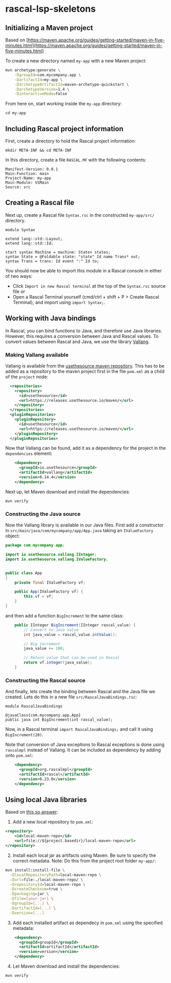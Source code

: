 # rascal-lsp-skeletons


## Initializing a Maven project
Based on [https://maven.apache.org/guides/getting-started/maven-in-five-minutes.html](https://maven.apache.org/guides/getting-started/maven-in-five-minutes.html)

To create a new directory named `my-app` with a new Maven project:
```sh
mvn archetype:generate \
    -DgroupId=com.mycompany.app \
    -DartifactId=my-app \
    -DarchetypeArtifactId=maven-archetype-quickstart \
    -DarchetypeVersion=1.4 \
    -DinteractiveMode=false
```

From here on, start working inside the `my-app` directory:
```
cd my-app
```

## Including Rascal project information
First, create a directory to hold the Rascal project information:
```
mkdir META-INF && cd META-INF
```

In this directory, create a file `RASCAL.MF` with the following contents:
```
Manifest-Version: 0.0.1
Main-Function: main
Project-Name: my-app
Main-Module: VSMain
Source: src
```

## Creating a Rascal file
Next up, create a Rascal file `Syntax.rsc` in the constructed `my-app/src/` directory.
```rascal
module Syntax

extend lang::std::Layout;
extend lang::std::Id;

start syntax Machine = machine: State+ states;
syntax State = @Foldable state: "state" Id name Trans* out;
syntax Trans = trans: Id event ":" Id to;
```
You should now be able to import this module in a Rascal console in either of two ways:
- Click `Import in new Rascal terminal` at the top of the `Syntax.rsc` source file or
- Open a Rascal Terminal yourself (cmd/ctrl + shift + P > Create Rascal Terminal), and import using `import Syntax;`.

## Working with Java bindings
In Rascal, you can bind functions to Java, and therefore use Java libraries. However, this requires a conversion between Java and Rascal values. To convert values between Rascal and Java, we use the library [Vallang](https://github.com/usethesource/vallang).

### Making Vallang available
Vallang is available from the [usethesource maven repository](https://releases.usethesource.io/maven/). This has to be added as a repository to the maven project first in the file `pom.xml` as a child of the `project` node:
```xml
  <repositories>
    <repository>
      <id>usethesource</id>
      <url>https://releases.usethesource.io/maven/</url>
    </repository>
  </repositories>
  <pluginRepositories>
    <pluginRepository>
      <id>usethesource</id>
      <url>https://releases.usethesource.io/maven/</url>
    </pluginRepository>
  </pluginRepositories>
```
Now that Vallang can be found, add it as a dependency for the project in the `dependencies` element:
```xml
    <dependency>
      <groupId>io.usethesource</groupId>
      <artifactId>vallang</artifactId>
      <version>0.14.4</version>
    </dependency>
```
Next up, let Maven download and install the dependencies:
```
mvn verify
```

### Constructing the Java source
Now the Vallang library is available in our Java files. First add a constructor in `src/main/java/com/mycompany/app/App.java` taking an `IValueFactory` object:
```java
package com.mycompany.app;

import io.usethesource.vallang.IInteger;
import io.usethesource.vallang.IValueFactory;


public class App 
{
    private final IValueFactory vf;

    public App(IValueFactory vf) {
        this.vf = vf;
    }
}
```

and then add a function `BigIncrement` to the same class:
```java
    public IInteger BigIncrement(IInteger rascal_value) {
        // Convert to Java value
        int java_value = rascal_value.intValue();

        // Big increment
        java_value += 100;

        // Return value that can be used in Rascal
        return vf.integer(java_value);
    }
```

### Constructing the Rascal source
And finally, lets create the binding between Rascal and the Java file we created. Lets do this in a new file `src/RascalJavaBindings.rsc`:
```rascal
module RascalJavaBindings

@javaClass{com.mycompany.app.App}
public java int BigIncrement(int rascal_value);
```

Now, in a Rascal terminal `import RascalJavaBindings;` and call it using `BigIncrement(20)`.


Note that conversion of Java exceptions to Rascal exceptions is done using `rascalmpl` instead of Vallang. It can be included as dependency by adding onto `pom.xml`:
```xml
    <dependency>
      <groupId>org.rascalmpl</groupId>
      <artifactId>rascal</artifactId>
      <version>0.23.0</version>
    </dependency>
```

## Using local Java libraries
Based on [this so answer](https://stackoverflow.com/questions/364114/can-i-add-jars-to-maven-2-build-classpath-without-installing-them/7623805#7623805):
1. Add a new local repository to `pom.xml`:
```xml
<repository>
    <id>local-maven-repo</id>
    <url>file://${project.basedir}/local-maven-repo</url>
</repository>
```
2. Install each local jar as artifacts using Maven. Be sure to specify the correct metadata. Note: Do this from the project root folder `my-app/`:
```sh
mvn install:install-file \
  -DlocalRepositoryPath=local-maven-repo \
  -Durl=file:./local-maven-repo/ \
  -DrepositoryId=local-maven-repo \
  -DcreateChecksum=true \
  -Dpackaging=jar \
  -Dfile=[your-jar] \
  -DgroupId=[...] \
  -DartifactId=[...] \
  -Dversion=[...]
```

3. Add each installed artifact as dependecy in `pom.xml` using the specified metadata:
```xml
    <dependency>
      <groupId>groupId</groupId>
      <artifactId>artifactId</artifactId>
      <version>version</version>
    </dependency>
```

4. Let Maven download and install the dependencies:
```sh
mvn verify
```